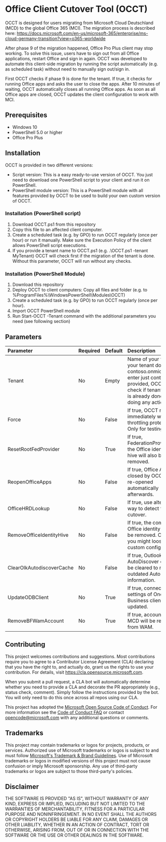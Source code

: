 # Office Client Cutover Tool (OCCT)

OCCT is designed for users migrating from Microsoft Cloud Deutschland (MCD) to the global Office 365 (MCI). The migration process is described here: https://docs.microsoft.com/en-us/microsoft-365/enterprise/ms-cloud-germany-transition?view=o365-worldwide

After phase 9 of the migration happened, Office Pro Plus client may stop working. To solve this issue, users have to sign out from all Office applications, restart Office and sign in again. 
OCCT was developed to automate this client-side migration by running the script automatically (e.g. as scheduled task) without need to manually sign out/sign in.

First OCCT checks if phase 9 is done for the tenant. If true, it checks for running Office apps and asks the user to close the apps. After 10 minutes of waiting, OCCT automatically closes all running Office apps. As soon as all Office apps are closed, OCCT updates the client configuration to work with MCI.


## Prerequisites
- Windows 10
- PowerShell 5.0 or higher
- Office Pro Plus

## Installation
OCCT is provided in two different versions:
- Script version: This is a easy ready-to-use version of OCCT. You just need to download one PowerShell script to your client and run it on PowerShell.
- PowerShell module version: This is a PowerShell module with all features provided by OCCT to be used to build your own custom version of OCCT.
### Installation (PowerShell script)
1. Download OCCT.ps1 from this repository
2. Copy this file to an affected client computer.
3. Create a scheduled task (e.g. by GPO) to run OCCT regularly (once per hour) or run it manually. Make sure the Execution Policy of the client allows PowerShell script executions.
4. If you provide a tenant name to OCCT.ps1 (e.g. .\OCCT.ps1 -tenant MyTenant) OCCT will check first if the migration of the tenant is done. Without this parameter, OCCT will run without any checks.
### Installation (PowerShell Module)
1. Download this repository
2. Deploy OCCT to client computers: Copy all files and folder (e.g. to %ProgramFiles%\WindowsPowerShell\Modules\OCCT)
3. Create a scheduled task (e.g. by GPO) to run OCCT regularly (once per hour).
4. Import OCCT PowerShell module
5. Run Start-OCCT -Tenant <tenantname> command with the additional parameters you need (see following section)


## Parameters
| Parameter | Required | Default | Description |
| :------------- |:-------------| :-----| :-----|
| Tenant | No | Empty | Name of your tenant. If your tenant domain is contoso.onmicrosoft.de, enter just contoso. If provided, OCCT will check if tenant cutover is already done before doing any actions.
| Force | No | False | If true, OCCT runs immediately without throttling protection. Only for testing.
| ResetRootFedProvider | No | True | If true, FederationProvider in the Office identity root hive will also be removed.
| ReopenOfficeApps | No | False | If true, Office Apps closed by OCCT will be re-opened automatically afterwards.
| OfficeHRDLookup | No | False | If true, use alternative way to detect tenant cutover.
| RemoveOfficeIdentityHive | No | False | If true, the complete Office identity hive will be removed. Caution, you might loose some custom configurations.
| ClearOlkAutodiscoverCache | No | False | If true, Outlook AutoDiscover cache will be cleared to remove outdated AutoDiscover information.
| UpdateODBClient | No | True | If true, connection settings of OneDrive for Business client will be updated.
| RemoveBFWamAccount | No | True | If true, accounts from MCD will be removed from WAM.


## Contributing

This project welcomes contributions and suggestions. Most contributions require you to agree to a
Contributor License Agreement (CLA) declaring that you have the right to, and actually do, grant us
the rights to use your contribution. For details, visit https://cla.opensource.microsoft.com.

When you submit a pull request, a CLA bot will automatically determine whether you need to provide
a CLA and decorate the PR appropriately (e.g., status check, comment). Simply follow the instructions
provided by the bot. You will only need to do this once across all repos using our CLA.

This project has adopted the [Microsoft Open Source Code of Conduct](https://opensource.microsoft.com/codeofconduct/).
For more information see the [Code of Conduct FAQ](https://opensource.microsoft.com/codeofconduct/faq/) or
contact [opencode@microsoft.com](mailto:opencode@microsoft.com) with any additional questions or comments.

## Trademarks

This project may contain trademarks or logos for projects, products, or services. Authorized use of Microsoft 
trademarks or logos is subject to and must follow 
[Microsoft's Trademark & Brand Guidelines](https://www.microsoft.com/en-us/legal/intellectualproperty/trademarks/usage/general).
Use of Microsoft trademarks or logos in modified versions of this project must not cause confusion or imply Microsoft sponsorship.
Any use of third-party trademarks or logos are subject to those third-party's policies.

## Disclaimer

THE SOFTWARE IS PROVIDED "AS IS", WITHOUT WARRANTY OF ANY KIND, EXPRESS OR
IMPLIED, INCLUDING BUT NOT LIMITED TO THE WARRANTIES OF MERCHANTABILITY,
FITNESS FOR A PARTICULAR PURPOSE AND NONINFRINGEMENT. IN NO EVENT SHALL THE
AUTHORS OR COPYRIGHT HOLDERS BE LIABLE FOR ANY CLAIM, DAMAGES OR OTHER
LIABILITY, WHETHER IN AN ACTION OF CONTRACT, TORT OR OTHERWISE, ARISING FROM,
OUT OF OR IN CONNECTION WITH THE SOFTWARE OR THE USE OR OTHER DEALINGS IN
THE SOFTWARE.
